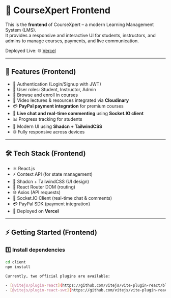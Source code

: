 # 🎨 CourseXpert Frontend

This is the **frontend** of CourseXpert – a modern Learning Management System (LMS).  
It provides a responsive and interactive UI for students, instructors, and admins to manage courses, payments, and live communication.  

Deployed Live: 🌐 [Vercel](https://vercel.com)

---

## 🚀 Features (Frontend)

- 👤 Authentication (Login/Signup with JWT)  
- 🏫 User roles: Student, Instructor, Admin  
- 📖 Browse and enroll in courses  
- 🎥 Video lectures & resources integrated via **Cloudinary**  
- 💳 **PayPal payment integration** for premium courses  
- 💬 **Live chat and real-time commenting** using **Socket.IO client**  
- 📊 Progress tracking for students  
- 🎨 Modern UI using **Shadcn + TailwindCSS**  
- 🌐 Fully responsive across devices  

---

## 🛠️ Tech Stack (Frontend)

- ⚛️ React.js  
- ⚡ Context API (for state management)  
- 🎨 Shadcn + TailwindCSS (UI design)  
- 🔗 React Router DOM (routing)  
- 🌐 Axios (API requests)  
- 💬 Socket.IO Client (real-time chat & comments)  
- 💳 PayPal SDK (payment integration)  
- 🚀 Deployed on **Vercel**  

---

## ⚡ Getting Started (Frontend)

### 1️⃣ Install dependencies
```bash
cd client
npm install

Currently, two official plugins are available:

- [@vitejs/plugin-react](https://github.com/vitejs/vite-plugin-react/blob/main/packages/plugin-react/README.md) uses [Babel](https://babeljs.io/) for Fast Refresh
- [@vitejs/plugin-react-swc](https://github.com/vitejs/vite-plugin-react-swc) uses [SWC](https://swc.rs/) for Fast Refresh
